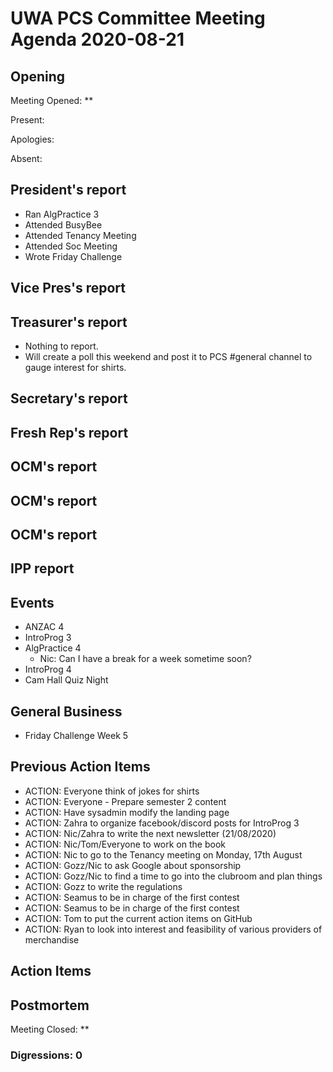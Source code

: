 # UWA PCS Committee Meeting Agenda 2020-08-21

## Opening

Meeting Opened: **

Present:

Apologies:

Absent:

## President's report

- Ran AlgPractice 3
- Attended BusyBee
- Attended Tenancy Meeting
- Attended Soc Meeting
- Wrote Friday Challenge

## Vice Pres's report

## Treasurer's report

- Nothing to report.
- Will create a poll this weekend and post it to PCS #general channel to gauge interest for shirts.

## Secretary's report

## Fresh Rep's report

## OCM's report

## OCM's report

## OCM's report

## IPP report

## Events

- ANZAC 4
- IntroProg 3
- AlgPractice 4
  - Nic: Can I have a break for a week sometime soon?
- IntroProg 4
- Cam Hall Quiz Night

## General Business

- Friday Challenge Week 5

## Previous Action Items

- ACTION: Everyone think of jokes for shirts
- ACTION: Everyone - Prepare semester 2 content
- ACTION: Have sysadmin modify the landing page
- ACTION: Zahra to organize facebook/discord posts for IntroProg 3
- ACTION: Nic/Zahra to write the next newsletter (21/08/2020)
- ACTION: Nic/Tom/Everyone to work on the book
- ACTION: Nic to go to the Tenancy meeting on Monday, 17th August
- ACTION: Gozz/Nic to ask Google about sponsorship
- ACTION: Gozz/Nic to find a time to go into the clubroom and plan things
- ACTION: Gozz to write the regulations
- ACTION: Seamus to be in charge of the first contest
- ACTION: Seamus to be in charge of the first contest
- ACTION: Tom to put the current action items on GitHub
- ACTION: Ryan to look into interest and feasibility of various providers of merchandise

## Action Items

## Postmortem

Meeting Closed: **

### Digressions: 0
